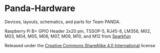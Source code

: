 Panda-Hardware
======

Devices, layouts, schematics, and parts for Team PANDA. 

Raspberry Pi B+ GPIO Header 2x20 pin, TSSOP-5, RJ45-8, LM358, M02, M03, M04, M05, M06, M07, M09, M10, and M12 from [Sparkfun](https://github.com/sparkfun/SparkFun-Eagle-Libraries)

Released under the [Creative Commons ShareAlike 4.0 International](https://creativecommons.org/licenses/by-sa/4.0/) license
